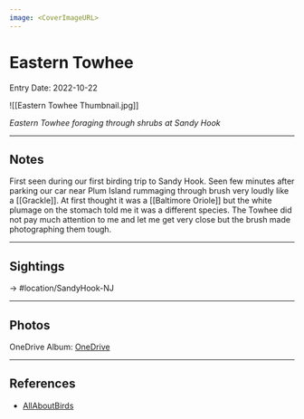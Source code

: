 ```yaml
---
image: <CoverImageURL>
---
```


# Eastern Towhee
Entry Date: 2022-10-22

![[Eastern Towhee Thumbnail.jpg]]

*Eastern Towhee foraging through shrubs at Sandy Hook*

---------------------------------------------------------------
## Notes

First seen during our first birding trip to Sandy Hook. Seen few minutes after parking our car near Plum Island rummaging through brush very loudly like a [[Grackle]]. At first thought it was a [[Baltimore Oriole]] but the white plumage on the stomach told me it was a different species. The Towhee did not pay much attention to me and let me get very close but the brush made photographing them tough.

---------------------------------------------------------------
## Sightings

-> #location/SandyHook-NJ 


---------------------------------------------------------------
## Photos
OneDrive Album: [OneDrive](https://1drv.ms/u/s!AvaIuMdCo_w-hL4nd1A3tmjU6kK-6w?e=AdUpKk)

---------------------------------------------------------------
## References
- [AllAboutBirds](https://www.allaboutbirds.org/guide/Eastern_Towhee/overview)